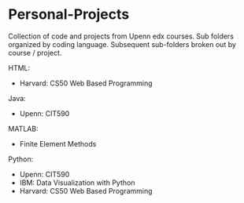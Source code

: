 # Personal-Projects
Collection of code and projects from Upenn edx courses.  Sub folders organized by coding language.  Subsequent sub-folders broken out by course / project.

HTML:
- Harvard: CS50 Web Based Programming


Java:
- Upenn: CIT590


MATLAB:
- Finite Element Methods


Python:
- Upenn: CIT590
- IBM: Data Visualization with Python
- Harvard: CS50 Web Based Programming
